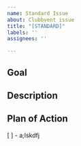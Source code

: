 ```yaml
---
name: Standard Issue
about: Clubbvent issue
title: "[STANDARD]"
labels: ''
assignees: ''

---
```


## Goal  

## Description  

## Plan of Action  
[ ] - a;lskdfj
